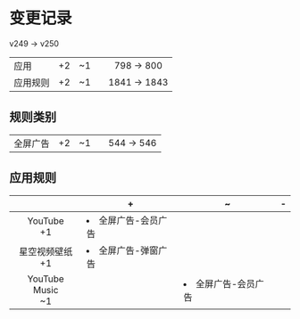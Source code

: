 # 变更记录

v249 -> v250

||||||
|-|:-:|:-:|:-:|:-:|
|应用|+2|~1||798 -> 800|
|应用规则|+2|~1||1841 -> 1843|

## 规则类别

||||||
|-|:-:|:-:|:-:|:-:|
|全屏广告|+2|~1||544 -> 546|

## 应用规则

||+|~|-|
|:-:|-|-|-|
|YouTube<br>+1|<li>全屏广告-会员广告|||
|星空视频壁纸<br>+1|<li>全屏广告-弹窗广告|||
|YouTube Music<br>~1||<li>全屏广告-会员广告||
